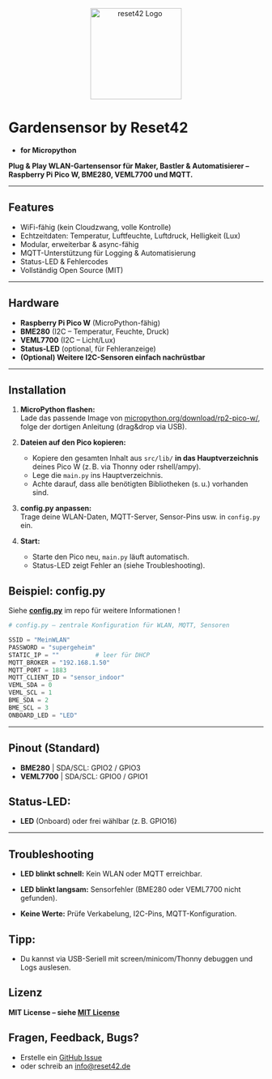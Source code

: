 <p align="center">
  <img src="https://reset42.de/reset42.png" alt="reset42 Logo" width="180"/>
</p>

# Gardensensor by Reset42  
- **for Micropython**


**Plug & Play WLAN-Gartensensor für Maker, Bastler & Automatisierer – Raspberry Pi Pico W, BME280, VEML7700 und MQTT.**

---

## Features

- WiFi-fähig (kein Cloudzwang, volle Kontrolle)
- Echtzeitdaten: Temperatur, Luftfeuchte, Luftdruck, Helligkeit (Lux)
- Modular, erweiterbar & async-fähig
- MQTT-Unterstützung für Logging & Automatisierung
- Status-LED & Fehlercodes
- Vollständig Open Source (MIT)

---

## Hardware

- **Raspberry Pi Pico W** (MicroPython-fähig)
- **BME280** (I2C – Temperatur, Feuchte, Druck)
- **VEML7700** (I2C – Licht/Lux)
- **Status-LED** (optional, für Fehleranzeige)
- **(Optional) Weitere I2C-Sensoren einfach nachrüstbar**

---

## Installation

1. **MicroPython flashen:**  
   Lade das passende Image von [micropython.org/download/rp2-pico-w/](https://micropython.org/download/rp2-pico-w/), folge der dortigen Anleitung (drag&drop via USB).

2. **Dateien auf den Pico kopieren:**  
   - Kopiere den gesamten Inhalt aus `src/lib/` **in das Hauptverzeichnis** deines Pico W (z. B. via Thonny oder rshell/ampy).
   - Lege die `main.py` ins Hauptverzeichnis.
   - Achte darauf, dass alle benötigten Bibliotheken (s. u.) vorhanden sind.

3. **config.py anpassen:**  
     Trage deine WLAN-Daten, MQTT-Server, Sensor-Pins usw. in `config.py` ein.

4. **Start:**  
   - Starte den Pico neu, `main.py` läuft automatisch.
   - Status-LED zeigt Fehler an (siehe Troubleshooting).



## Beispiel: config.py
Siehe **[config.py](src/lib/config.py)** im repo für weitere Informationen ! 

```python
# config.py – zentrale Konfiguration für WLAN, MQTT, Sensoren

SSID = "MeinWLAN"
PASSWORD = "supergeheim"
STATIC_IP = ""          # leer für DHCP
MQTT_BROKER = "192.168.1.50"
MQTT_PORT = 1883
MQTT_CLIENT_ID = "sensor_indoor"
VEML_SDA = 0
VEML_SCL = 1
BME_SDA = 2
BME_SCL = 3
ONBOARD_LED = "LED"

```
---

## Pinout (Standard)
- **BME280** |  SDA/SCL: GPIO2 / GPIO3
- **VEML7700** |  SDA/SCL: GPIO0 / GPIO1

## Status-LED: 
- **LED** (Onboard) oder frei wählbar (z. B. GPIO16)

---

## Troubleshooting
- **LED blinkt schnell:** Kein WLAN oder MQTT erreichbar.

- **LED blinkt langsam:** Sensorfehler (BME280 oder VEML7700 nicht gefunden).

- **Keine Werte:** Prüfe Verkabelung, I2C-Pins, MQTT-Konfiguration.

## Tipp:
- Du kannst via USB-Seriell mit screen/minicom/Thonny debuggen und Logs auslesen.


## Lizenz
**MIT License – siehe [MIT License](LICENSE)**

## Fragen, Feedback, Bugs?
- Erstelle ein [GitHub Issue](https://github.com/reset42/r42_Gardensensor_MicroPython/issues)
- oder schreib an info@reset42.de 
